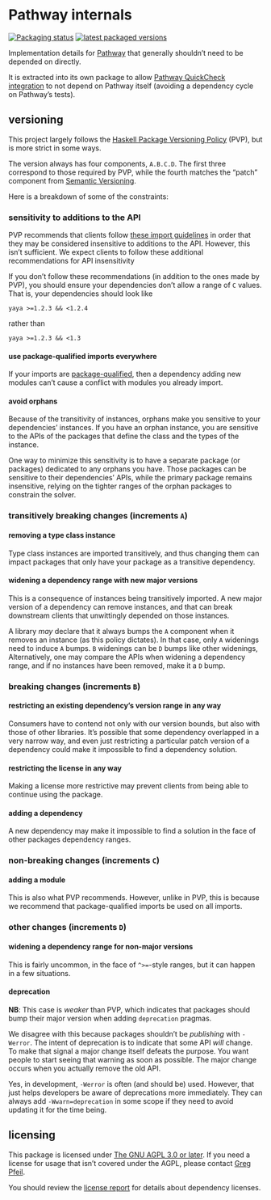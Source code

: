 # Pathway internals

[![Packaging status](https://repology.org/badge/tiny-repos/haskell:pathway-internal.svg)](https://repology.org/project/haskell:pathway-internal/versions)
[![latest packaged versions](https://repology.org/badge/latest-versions/haskell:pathway-internal.svg)](https://repology.org/project/haskell:pathway-internal/versions)

Implementation details for [Pathway](https://hackage.haskell.org/package/pathway) that generally shouldn’t need to be depended on directly.

It is extracted into its own package to allow [Pathway QuickCheck integration](https://hackage.haskell.org/package/pathway-quickcheck) to not depend on Pathway itself (avoiding a dependency cycle on Pathway’s tests).

## versioning

This project largely follows the [Haskell Package Versioning Policy](https://pvp.haskell.org/) (PVP), but is more strict in some ways.

The version always has four components, `A.B.C.D`. The first three correspond to those required by PVP, while the fourth matches the “patch” component from [Semantic Versioning](https://semver.org/).

Here is a breakdown of some of the constraints:

### sensitivity to additions to the API

PVP recommends that clients follow [these import guidelines](https://wiki.haskell.org/Import_modules_properly) in order that they may be considered insensitive to additions to the API. However, this isn’t sufficient. We expect clients to follow these additional recommendations for API insensitivity

If you don’t follow these recommendations (in addition to the ones made by PVP), you should ensure your dependencies don’t allow a range of `C` values. That is, your dependencies should look like

```cabal
yaya >=1.2.3 && <1.2.4
```

rather than

```cabal
yaya >=1.2.3 && <1.3
```

#### use package-qualified imports everywhere

If your imports are [package-qualified](https://downloads.haskell.org/ghc/latest/docs/users_guide/exts/package_qualified_imports.html?highlight=packageimports#extension-PackageImports), then a dependency adding new modules can’t cause a conflict with modules you already import.

#### avoid orphans

Because of the transitivity of instances, orphans make you sensitive to your dependencies’ instances. If you have an orphan instance, you are sensitive to the APIs of the packages that define the class and the types of the instance.

One way to minimize this sensitivity is to have a separate package (or packages) dedicated to any orphans you have. Those packages can be sensitive to their dependencies’ APIs, while the primary package remains insensitive, relying on the tighter ranges of the orphan packages to constrain the solver.

### transitively breaking changes (increments `A`)

#### removing a type class instance

Type class instances are imported transitively, and thus changing them can impact packages that only have your package as a transitive dependency.

#### widening a dependency range with new major versions

This is a consequence of instances being transitively imported. A new major version of a dependency can remove instances, and that can break downstream clients that unwittingly depended on those instances.

A library _may_ declare that it always bumps the `A` component when it removes an instance (as this policy dictates). In that case, only `A` widenings need to induce `A` bumps. `B` widenings can be `D` bumps like other widenings, Alternatively, one may compare the APIs when widening a dependency range, and if no instances have been removed, make it a `D` bump.

### breaking changes (increments `B`)

#### restricting an existing dependency’s version range in any way

Consumers have to contend not only with our version bounds, but also with those of other libraries. It’s possible that some dependency overlapped in a very narrow way, and even just restricting a particular patch version of a dependency could make it impossible to find a dependency solution.

#### restricting the license in any way

Making a license more restrictive may prevent clients from being able to continue using the package.

#### adding a dependency

A new dependency may make it impossible to find a solution in the face of other packages dependency ranges.

### non-breaking changes (increments `C`)

#### adding a module

This is also what PVP recommends. However, unlike in PVP, this is because we recommend that package-qualified imports be used on all imports.

### other changes (increments `D`)

#### widening a dependency range for non-major versions

This is fairly uncommon, in the face of `^>=`-style ranges, but it can happen in a few situations.

#### deprecation

**NB**: This case is _weaker_ than PVP, which indicates that packages should bump their major version when adding `deprecation` pragmas.

We disagree with this because packages shouldn’t be _publishing_ with `-Werror`. The intent of deprecation is to indicate that some API _will_ change. To make that signal a major change itself defeats the purpose. You want people to start seeing that warning as soon as possible. The major change occurs when you actually remove the old API.

Yes, in development, `-Werror` is often (and should be) used. However, that just helps developers be aware of deprecations more immediately. They can always add `-Wwarn=deprecation` in some scope if they need to avoid updating it for the time being.

## licensing

This package is licensed under [The GNU AGPL 3.0 or later](./LICENSE). If you need a license for usage that isn’t covered under the AGPL, please contact [Greg Pfeil](mailto:greg@technomadic.org?subject=licensing%20pathway-internal).

You should review the [license report](docs/license-report.md) for details about dependency licenses.

